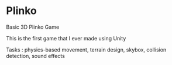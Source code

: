 # Plinko
Basic 3D Plinko Game

This is the first game that I ever made using Unity

Tasks : physics-based movement, terrain design, skybox, collision detection, sound effects
